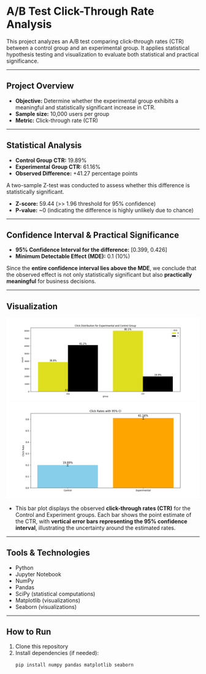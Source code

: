 # A/B Test Click-Through Rate Analysis

This project analyzes an A/B test comparing click-through rates (CTR) between a control group and an experimental group. It applies statistical hypothesis testing and visualization to evaluate both statistical and practical significance.

---

## Project Overview

- **Objective:** Determine whether the experimental group exhibits a meaningful and statistically significant increase in CTR.
- **Sample size:** 10,000 users per group
- **Metric:** Click-through rate (CTR)

---

## Statistical Analysis

- **Control Group CTR:** 19.89%
- **Experimental Group CTR:** 61.16%
- **Observed Difference:** +41.27 percentage points

A two-sample Z-test was conducted to assess whether this difference is statistically significant.

- **Z-score:** 59.44 (>> 1.96 threshold for 95% confidence)
- **P-value:** ~0 (indicating the difference is highly unlikely due to chance)

---

## Confidence Interval & Practical Significance

- **95% Confidence Interval for the difference:** [0.399, 0.426]
- **Minimum Detectable Effect (MDE):** 0.1 (10%)

Since the **entire confidence interval lies above the MDE**, we conclude that the observed effect is not only statistically significant but also **practically meaningful** for business decisions.

---

## Visualization

![Click Distribution Con and Exp](plots/click_distribution_control_and_experimental_group.png)
![Click Rates with 95% CI](plots/click_rates_with_95_perc_ci.png)
- This bar plot displays the observed **click-through rates (CTR)** for the Control and Experiment groups. Each bar shows the point estimate of the CTR, with **vertical error bars representing the 95% confidence interval**, illustrating the uncertainty around the estimated rates.

---

## Tools & Technologies

- Python
- Jupyter Notebook
- NumPy
- Pandas
- SciPy (statistical computations)
- Matplotlib (visualizations)
- Seaborn (visualizations)

---

## How to Run

1. Clone this repository
2. Install dependencies (if needed):  
   ```bash
   pip install numpy pandas matplotlib seaborn

